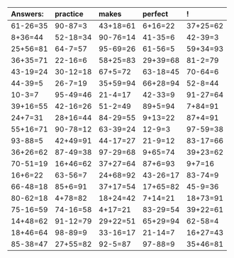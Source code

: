 | Answers: | practice | makes | perfect | ! |
| :--- | :--- | :--- | :--- | :--- |
| 61-26=35 | 90-87=3 | 43+18=61 | 6+16=22 | 37+25=62 | 
| 8+36=44 | 52-18=34 | 90-76=14 | 41-35=6 | 42-39=3 | 
| 25+56=81 | 64-7=57 | 95-69=26 | 61-56=5 | 59+34=93 | 
| 36+35=71 | 22-16=6 | 58+25=83 | 29+39=68 | 81-2=79 | 
| 43-19=24 | 30-12=18 | 67+5=72 | 63-18=45 | 70-64=6 | 
| 44-39=5 | 26-7=19 | 35+59=94 | 66+28=94 | 52-8=44 | 
| 10-3=7 | 95-49=46 | 21-4=17 | 42-33=9 | 91-27=64 | 
| 39+16=55 | 42-16=26 | 51-2=49 | 89+5=94 | 7+84=91 | 
| 24+7=31 | 28+16=44 | 84-29=55 | 9+13=22 | 87+4=91 | 
| 55+16=71 | 90-78=12 | 63-39=24 | 12-9=3 | 97-59=38 | 
| 93-88=5 | 42+49=91 | 44-17=27 | 21-9=12 | 83-17=66 | 
| 36+26=62 | 87-49=38 | 97-29=68 | 9+65=74 | 39+23=62 | 
| 70-51=19 | 16+46=62 | 37+27=64 | 87+6=93 | 9+7=16 | 
| 16+6=22 | 63-56=7 | 24+68=92 | 43-26=17 | 83-74=9 | 
| 66-48=18 | 85+6=91 | 37+17=54 | 17+65=82 | 45-9=36 | 
| 80-62=18 | 4+78=82 | 18+24=42 | 7+14=21 | 18+73=91 | 
| 75-16=59 | 74-16=58 | 4+17=21 | 83-29=54 | 39+22=61 | 
| 14+48=62 | 91-12=79 | 29+22=51 | 65+29=94 | 62-58=4 | 
| 18+46=64 | 98-89=9 | 33-16=17 | 21-14=7 | 16+27=43 | 
| 85-38=47 | 27+55=82 | 92-5=87 | 97-88=9 | 35+46=81 | 
